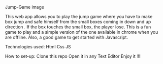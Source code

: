 Jump-Game
image

This web app allows you to play the jump game where you have to make box jump and safe himself from the small boxes coming in down and up direction . If the box touches the small box, the player lose. This is a fun game to play and a simple version of the one available in chrome when you are offline. Also, a good game to get started with Javascript.

Technologies used:
Html
Css
JS

How to set-up:
Clone this repo
Open it in any Text Editor
Enjoy it !!!
